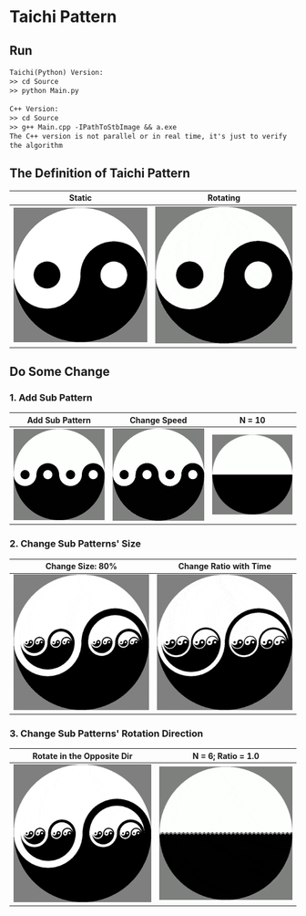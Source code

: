 # Taichi Pattern

## Run
```
Taichi(Python) Version:
>> cd Source
>> python Main.py

C++ Version:
>> cd Source
>> g++ Main.cpp -IPathToStbImage && a.exe
The C++ version is not parallel or in real time, it's just to verify the algorithm
```

## The Definition of Taichi Pattern
| Static | Rotating |
:-:|:-:
| ![Taichi](readMe/Taichi_Static.png) | ![Taichi](readMe/Taichi.gif) |

## Do Some Change
### 1. Add Sub Pattern
| Add Sub Pattern | Change Speed | N = 10 |
:-:|:-:|:-:
| ![Taichi](readMe/Taichi_N2_SameSpeed.gif) | ![Taichi](readMe/Taichi_N2.gif) | ![Taichi](readMe/Taichi_N10.gif) |
### 2. Change Sub Patterns' Size
| Change Size: 80% | Change Ratio with Time |
:-:|:-:
| ![Taichi](readMe/Taichi_N4_R0.8.gif) | ![Taichi](readMe/Taichi_N4_ChangeR.gif) |
### 3. Change Sub Patterns' Rotation Direction
| Rotate in the Opposite Dir | N = 6; Ratio = 1.0 |
:-:|:-:
| ![Taichi](readMe/Taichi_N4_R0.8_T.gif) | ![Taichi](readMe/Taichi_N6_R1.0_T.gif) |
